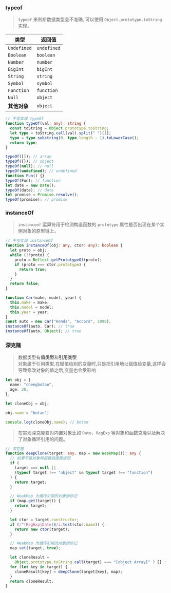 <!--
 * @Author: Chengbotao
 * @Date: 2022-06-01 14:46:38
-->

### typeof

> `typeof` 来判断数据类型会不准确, 可以使用 `Object.prototype.toString` 实现。

| 类型         | 返回值      |
| ------------ | ----------- |
| `Undefined`  | `undefined` |
| `Boolean`    | `boolean`   |
| `Number`     | `number`    |
| `BigInt`     | `bigInt`    |
| `String`     | `string`    |
| `Symbol`     | `symbol`    |
| `Function`   | `function`  |
| `Null`       | `object`    |
| **其他对象** | `object`    |

```ts
// 手写实现 typeOf
function typeOf(val: any): string {
  const toString = Object.prototype.toString;
  let type = toString.call(val).split(" ")[1];
  type = type.substring(0, type.length - 1).toLowerCase();
  return type;
}

typeOf([]); // array
typeOf({}); // object
typeOf(null); // null
typeOf(undefined); // undefined
function Fun() {}
typeOf(Fun); // function
let date = new Date();
typeOf(date); // date
let promise = Promise.resolve();
typeOf(promise); // promise
```

### instanceOf

> `instanceof` 运算符用于检测构造函数的 `prototype` 属性是否出现在某个实例对象的原型链上。

```ts
// 手写实现 instanceOf
function instanceOf(obj: any, ctor: any): boolean {
  let proto = obj;
  while (!!proto) {
    proto = Reflect.getPrototypeOf(proto);
    if (proto === ctor.prototype) {
      return true;
    }
  }
  return false;
}

function Car(make, model, year) {
  this.make = make;
  this.model = model;
  this.year = year;
}
const auto = new Car("Honda", "Accord", 1998);
instanceOf(auto, Car); // true
instanceOf(auto, Object); // true
```

### 深克隆

> 数据类型有**值类型**和**引用类型**  
> 对象属于引用类型,在赋值给别的变量时,只是把引用地址赋值给变量,这样会导致修改对象的值之后,变量也会受影响

```ts
let obj = {
  name: "chengbotao",
  age: 28,
};

let cloneObj = obj;

obj.name = "botao";

console.log(cloneObj.name); // botao
```

> 在实现深克隆要对内置对象比如 `Date`、`RegExp` 等对象和函数克隆以及解决了对象循环引用的问题。

```ts
// 深克隆
function deepClone(target: any, map = new WeakMap()): any {
  // 如果不是对象和函数就直接返回
  if (
    target === null ||
    (typeof target !== "object" && typeof target !== "function")
  ) {
    return target;
  }

  // WeakMap 为循环引用的对象做标记
  if (map.get(target)) {
    return target;
  }

  let ctor = target.constructor;
  if (/^(RegExp|Date)$/i.test(ctor.name)) {
    return new ctor(target);
  }

  // WeakMap 为循环引用的对象做标记
  map.set(target, true);

  let cloneResult =
    Object.prototype.toString.call(target) === "[object Array]" ? [] : {};
  for (let key in target) {
    cloneResult[key] = deepClone(target[key], map);
  }
  return cloneResult;
}
```
